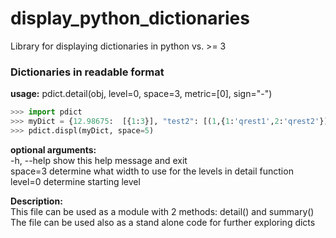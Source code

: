 # display_python_dictionaries
Library for displaying dictionaries in python vs. >= 3

### Dictionaries in readable format

**usage:** pdict.detail(obj, level=0, space=3, metric=[0], sign="-")

```python
>>> import pdict  
>>> myDict = {12.98675:  [{1:3}], "test2": [(1,{1:'qrest1',2:'qrest2'}), (3,4)], }  
>>> pdict.displ(myDict, space=5)
```

**optional arguments:**  
    -h, --help  show this help message and exit  
    space=3     determine what width to use for the levels in detail function  
    level=0     determine starting level  

**Description:**  
This file can be used as a module with 2 methods: detail() and summary()  
The file can be used also as a stand alone code for further exploring dicts
